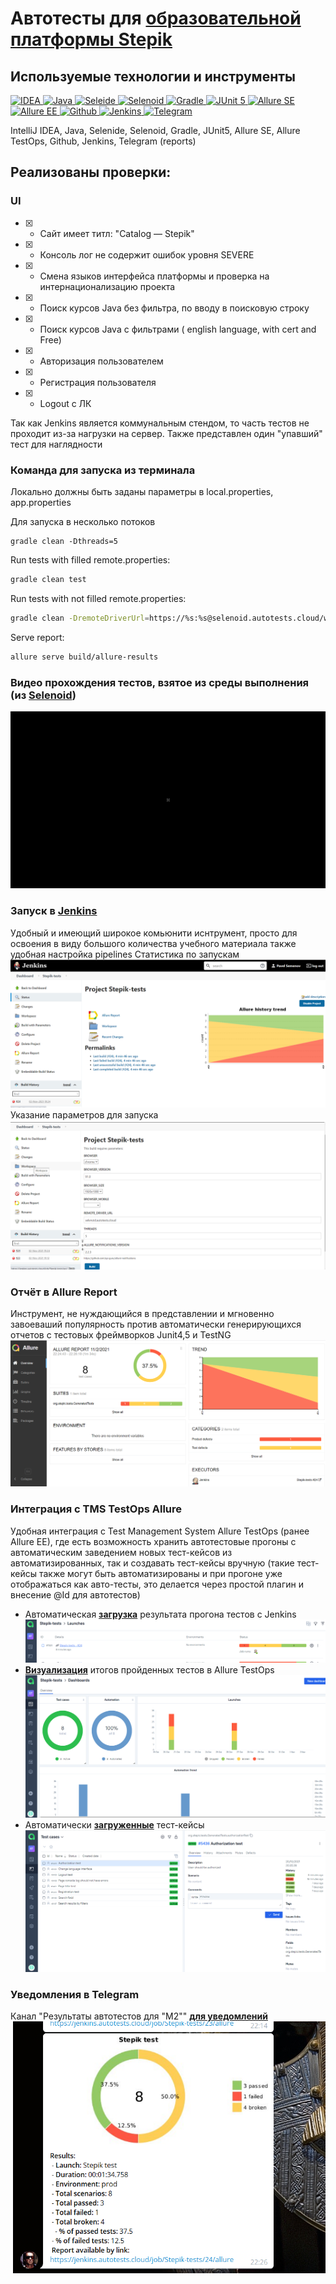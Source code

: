 # Автотесты для [**образовательной платформы Stepik**](https://stepik.org/)

## Используемые технологии и инструменты

<a href="https://www.jetbrains.com/idea/">
    <img src="https://starchenkov.pro/qa-guru/img/skills/Intelij_IDEA.svg" width="40" height="40"  alt="IDEA"/>
</a>
<a href="https://www.jetbrains.com/idea/">
    <img src="https://starchenkov.pro/qa-guru/img/skills/Java.svg" width="40" height="40"  alt="Java"/>
</a>
<a href="https://www.jetbrains.com/idea/">
    <img src="https://starchenkov.pro/qa-guru/img/skills/Selenide.svg" width="40" height="40"  alt="Seleide"/>
</a>
<a href="https://www.jetbrains.com/idea/">
    <img src="https://starchenkov.pro/qa-guru/img/skills/Selenoid.svg" width="40" height="40"  alt="Selenoid"/>
</a>
<a href="https://www.jetbrains.com/idea/">
    <img src="https://starchenkov.pro/qa-guru/img/skills/Gradle.svg" width="40" height="40"  alt="Gradle"/>
</a>
<a href="https://www.jetbrains.com/idea/">
    <img src="https://starchenkov.pro/qa-guru/img/skills/JUnit5.svg" width="40" height="40"  alt="JUnit 5"/>
</a>
<a href="https://www.jetbrains.com/idea/">
    <img src="https://starchenkov.pro/qa-guru/img/skills/Allure_Report.svg" width="40" height="40"  alt="Allure SE"/>
</a>
<a href="https://www.jetbrains.com/idea/">
    <img src="https://starchenkov.pro/qa-guru/img/skills/Allure_EE.svg" width="40" height="40"  alt="Allure EE"/>
</a>
<a href="https://www.jetbrains.com/idea/">
    <img src="https://starchenkov.pro/qa-guru/img/skills/Github.svg" width="40" height="40"  alt="Github"/>
</a>
<a href="https://www.jetbrains.com/idea/">
    <img src="https://starchenkov.pro/qa-guru/img/skills/Jenkins.svg" width="40" height="40"  alt="Jenkins"/>
</a>
<a href="https://www.jetbrains.com/idea/">
    <img src="https://starchenkov.pro/qa-guru/img/skills/Telegram.svg" width="40" height="40"  alt="Telegram"/>
</a>

IntelliJ IDEA, Java, Selenide, Selenoid, Gradle, JUnit5, Allure SE, Allure TestOps, Github, Jenkins, Telegram (reports)

## Реализованы проверки:
### UI
- [X] - Сайт имеет титл: "Catalog — Stepik"
- [X] - Консоль лог не содержит ошибок уровня SEVERE
- [X] - Смена языков интерфейса платформы и проверка на интернационализацию проекта
- [X] - Поиск курсов Java без фильтра, по вводу в поисковую строку
- [X] - Поиск курсов Java с фильтрами ( english language, with cert and Free)
- [X] - Авторизация пользователем
- [X] - Регистрация пользователя
- [X] - Logout с ЛК

Так как Jenkins является коммунальным стендом, то часть тестов не проходит из-за нагрузки на сервер.
Также представлен один "упавший" тест для наглядности


### Команда для запуска из терминала
Локально должны быть заданы параметры в local.properties, app.properties

Для запуска в несколько потоков
```
gradle clean -Dthreads=5
```
  
Run tests with filled remote.properties:
```bash
gradle clean test
```

Run tests with not filled remote.properties:
```bash
gradle clean -DremoteDriverUrl=https://%s:%s@selenoid.autotests.cloud/wd/hub/ -DvideoStorage=https://selenoid.autotests.cloud/video/ -Dthreads=1 test
```

Serve report:
```bash
allure serve build/allure-results
```

### Видео прохождения тестов, взятое из среды выполнения (из [**Selenoid**](https://selenoid.autotests.cloud/#/))
![Selenoid](src/test/resources/picture/test1.gif)

### Запуск в [**Jenkins**](https://jenkins.autotests.cloud/job/Stepik-tests/build?delay=0sec)
Удобный и имеющий широкое комьюнити иснтрумент, просто для освоения в виду большого количества учебного материала также удобная настройка pipelines
Статистика по запускам
![Jenkins](src/test/resources/picture/jenkisOne.png)
Указание параметров для запуска
![Jenkins](src/test/resources/picture/jenkinsTwo.png)

### Отчёт в Allure Report
Инструмент, не нуждающийся в представлении и мгновенно завоеваший популярность против автоматически генерирующихся отчетов с тестовых фреймворков Junit4,5 и TestNG
![Allure](src/test/resources/picture/AllureReport.png)

### Интеграция с TMS TestOps Allure
Удобная интеграция с Test Management System  Allure TestOps (ранее Allure EE), где есть возможность
хранить автотестовые прогоны с автоматическим заведением новых тест-кейсов из автоматизированных, так и создавать тест-кейсы вручную
(такие тест-кейсы также могут быть автоматизированы и при прогоне уже отображаться как авто-тесты, это делается через простой плагин и внесение @Id для автотестов)
- Автоматическая [**загрузка**](https://allure.autotests.cloud/project/542/launches) результата прогона тестов с Jenkins
  ![TestOps Allure](src/test/resources/picture/AllureTestOps3.png)
- [**Визуализация**](https://allure.autotests.cloud/launch/5368) итогов пройденных тестов в Allure TestOps
  ![TestOps Allure](src/test/resources/picture/AllureTestOps1.png)
- Автоматически [**загруженные**](https://allure.autotests.cloud/project/279/test-cases?treeId=0) тест-кейсы
  ![TestOps Allure](src/test/resources/picture/AllureTestOps2.png)
### Уведомления в Telegram
Канал "Результаты автотестов для "M2"" [**для уведомлений**](https://t.me/joinchat/RHJoWcBT6H0wNDky)
![Telegram](src/test/resources/picture/telegram.png)
